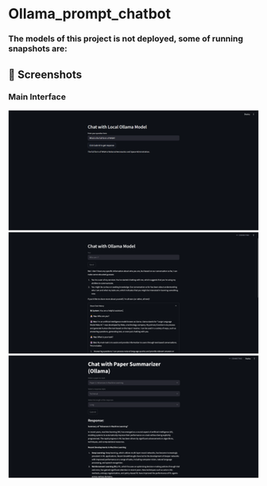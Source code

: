 # Ollama_prompt_chatbot

### The models of this project is not deployed, some of running snapshots are:

## 📸 Screenshots

### Main Interface
![Main Screen](https://github.com/Alphashivesh/Ollama_prompt_chatbot/blob/main/images/Screenshot%202025-06-25%20172935.png)
![Main Screen](https://github.com/Alphashivesh/Ollama_prompt_chatbot/blob/main/images/Screenshot%202025-06-25%20220947.png)
![Main Screen](https://github.com/Alphashivesh/Ollama_prompt_chatbot/blob/main/images/Screenshot%202025-06-25%20221036.png)




